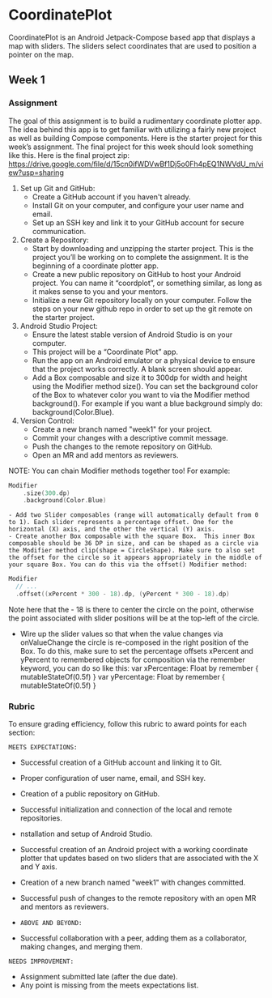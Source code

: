 # CoordinatePlot

CoordinatePlot is an Android Jetpack-Compose based app that displays a map with sliders.
The sliders select coordinates that are used to position a pointer on the map.

## Week 1

### Assignment

The goal of this assignment is to build a rudimentary coordinate plotter app.  The idea behind this app is to get familiar with utilizing a fairly new project as well as building Compose components. Here is the starter project for this week’s assignment.
The final project for this week should look something like this.
Here is the final project zip: https://drive.google.com/file/d/15cn0ifWDVwBf1Dj5o0Fh4pEQ1NWVdU_m/view?usp=sharing
1. Set up Git and GitHub:
    - Create a GitHub account if you haven't already.
    - Install Git on your computer, and configure your user name and email.
    - Set up an SSH key and link it to your GitHub account for secure communication.
2. Create a Repository:
    - Start by downloading and unzipping the starter project.  This is the project you’ll be working on to complete the assignment.  It is the beginning of a coordinate plotter app.
    - Create a new public repository on GitHub to host your Android project. You can name it “coordplot”, or something similar, as long as it makes sense to you and your mentors.
    - Initialize a new Git repository locally on your computer. Follow the steps on your new github repo in order to set up the git remote on the starter project.
3. Android Studio Project:
    - Ensure the latest stable version of Android Studio is on your computer.
    - This project will be a “Coordinate Plot” app.
    - Run the app on an Android emulator or a physical device to ensure that the project works correctly. A blank screen should appear.
    - Add a Box composable and size it to 300dp for width and height using the Modifier method size(). You can set the background color of the Box to whatever color you want to via the Modifier method background().  For example if you want a blue background simply do: background(Color.Blue).
4. Version Control:
    - Create a new branch named "week1" for your project.
    - Commit your changes with a descriptive commit message.
    - Push the changes to the remote repository on GitHub.
    - Open an MR and add mentors as reviewers.

NOTE: You can chain Modifier methods together too! For example:
```kotlin
Modifier
    .size(300.dp)
    .background(Color.Blue)
```  

    - Add two Slider composables (range will automatically default from 0 to 1). Each slider represents a percentage offset. One for the horizontal (X) axis, and the other the vertical (Y) axis.
    - Create another Box composable with the square Box.  This inner Box composable should be 36 DP in size, and can be shaped as a circle via the Modifier method clip(shape = CircleShape). Make sure to also set the offset for the circle so it appears appropriately in the middle of your square Box. You can do this via the offset() Modifier method:
```kotlin 
Modifier
  // ...
  .offset((xPercent * 300 - 18).dp, (yPercent * 300 - 18).dp)
```
Note here that the - 18 is there to center the circle on the point, otherwise the point associated with slider positions will be at the top-left of the circle.
- Wire up the slider values so that when the value changes via onValueChange the circle is re-composed in the right position of the Box. To do this, make sure to set the percentage offsets xPercent and yPercent to remembered objects for composition via the remember keyword, you can do so like this:
  var xPercentage: Float by remember { mutableStateOf(0.5f) }
  var yPercentage: Float by remember { mutableStateOf(0.5f) }




### Rubric

To ensure grading efficiency, follow this rubric to award points for each section:

`MEETS EXPECTATIONS:`
- Successful creation of a GitHub account and linking it to Git.
- Proper configuration of user name, email, and SSH key.
- Creation of a public repository on GitHub.
- Successful initialization and connection of the local and remote repositories.
- nstallation and setup of Android Studio.
- Successful creation of an Android project with a working coordinate plotter that updates based on two sliders that are associated with the X and Y axis.
- Creation of a new branch named "week1" with changes committed.
- Successful push of changes to the remote repository with an open MR and mentors as reviewers.

- `ABOVE AND BEYOND:`
- Successful collaboration with a peer, adding them as a collaborator, making changes, and merging them.
      
`NEEDS IMPROVEMENT:`
- Assignment submitted late (after the due date).
- Any point is missing from the meets expectations list.

